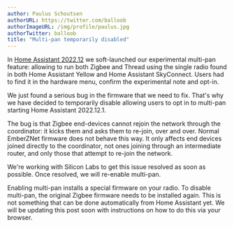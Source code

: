 ```yaml
---
author: Paulus Schoutsen
authorURL: https://twitter.com/balloob
authorImageURL: /img/profile/paulus.jpg
authorTwitter: balloob
title: "Multi-pan temporarily disabled"
---
```


In [Home Assistant 2022.12](https://www.home-assistant.io/blog/2022/12/07/release-202212/) we soft-launched our experimental multi-pan feature: allowing to run both Zigbee and Thread using the single radio found in both Home Assistant Yellow and Home Assistant SkyConnect. Users had to find it in the hardware menu, confirm the experimental note and opt-in.

We just found a serious bug in the firmware that we need to fix. That's why we have decided to temporarily disable allowing users to opt in to multi-pan starting Home Assistant 2022.12.1.

The bug is that Zigbee end-devices cannot rejoin the network through the coordinator: it kicks them and asks them to re-join, over and over. Normal EmberZNet firmware does not behave this way. It only affects end devices joined directly to the coordinator, not ones joining through an intermediate router, and only those that attempt to re-join the network.

We're working with Silicon Labs to get this issue resolved as soon as possible. Once resolved, we will re-enable multi-pan.

Enabling multi-pan installs a special firmware on your radio. To disable multi-pan, the original Zigbee firmware needs to be installed again. This is not something that can be done automatically from Home Assistant yet. We will be updating this post soon with instructions on how to do this via your browser.
